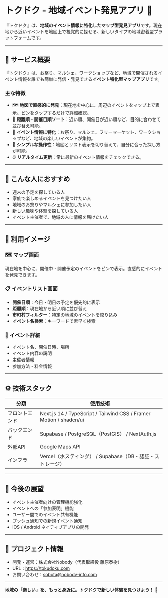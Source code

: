 # トクドク - 地域イベント発見アプリ 🎪

『トクドク』は、**地域のイベント情報に特化したマップ型発見アプリ**です。現在地から近いイベントを地図上で視覚的に探せる、新しいタイプの地域密着型プラットフォームです。

---

## 🌟 サービス概要

『トクドク』は、お祭り、マルシェ、ワークショップなど、地域で開催されるイベント情報を誰でも簡単に発信・発見できる**イベント特化型マップアプリ**です。

### 主な特徴
- 🗺️ **地図で直感的に発見**：現在地を中心に、周辺のイベントをマップ上で表示。ピンをタップするだけで詳細確認。
- 📍 **距離順・開催日順ソート**：近い順、開催日が近い順など、目的に合わせて並び替え可能。
- 🎪 **イベント情報に特化**：お祭り、マルシェ、フリーマーケット、ワークショップなど、地域の楽しいイベントが集約。
- 📱 **シンプルな操作性**：地図とリスト表示を切り替えて、自分に合った探し方が可能。
- ⏰ **リアルタイム更新**：常に最新のイベント情報をチェックできる。

---

## 🎯 こんな人におすすめ

- 週末の予定を探している人
- 家族で楽しめるイベントを見つけたい人
- 地域のお祭りやマルシェに参加したい人
- 新しい趣味や体験を探している人
- イベント主催者で、地域の人に情報を届けたい人

---

## 🧭 利用イメージ

### 🗺 マップ画面
現在地を中心に、開催中・開催予定のイベントをピンで表示。直感的にイベントを発見できます。

### 📋 イベントリスト画面
- **開催日順**：今日・明日の予定を優先的に表示
- **距離順**：現在地から近い順に並び替え
- **市町村フィルター**：特定の地域のイベントを絞り込み
- **イベント名検索**：キーワードで素早く検索

### 📅 イベント詳細
- イベント名、開催日時、場所
- イベント内容の説明
- 主催者情報
- 参加方法・料金情報

---

## ⚙️ 技術スタック

| 分類 | 使用技術 |
|------|------------|
| フロントエンド | Next.js 14 / TypeScript / Tailwind CSS / Framer Motion / shadcn/ui |
| バックエンド | Supabase / PostgreSQL（PostGIS） / NextAuth.js |
| 外部API | Google Maps API |
| インフラ | Vercel（ホスティング） / Supabase（DB・認証・ストレージ） |

---

## 🚀 今後の展望

- イベント主催者向けの管理機能強化
- イベントへの「参加表明」機能
- ユーザー間でのイベント共有機能
- プッシュ通知での新規イベント通知
- iOS / Android ネイティブアプリの開発

---

## 🧩 プロジェクト情報

- 開発・運営：株式会社Nobody（代表取締役 藤原泰樹）
- URL：https://tokudoku.com
- お問い合わせ：sobota@nobody-info.com

---

**地域の「楽しい」を、もっと身近に。トクドクで新しい体験を見つけよう！** 🎉

